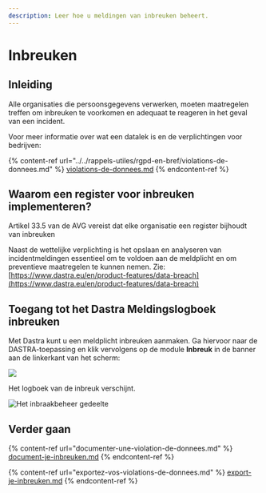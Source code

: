 ```yaml
---
description: Leer hoe u meldingen van inbreuken beheert.
---
```


# Inbreuken

## Inleiding

Alle organisaties die persoonsgegevens verwerken, moeten maatregelen treffen om inbreuken te voorkomen en adequaat te reageren in het geval van een incident.

Voor meer informatie over wat een datalek is en de verplichtingen voor bedrijven:

{% content-ref url="../../rappels-utiles/rgpd-en-bref/violations-de-donnees.md" %}
[violations-de-donnees.md](../../rappels-utiles/rgpd-en-bref/violations-de-donnees.md)
{% endcontent-ref %}

## Waarom een register voor inbreuken implementeren?

Artikel 33.5 van de AVG vereist dat elke organisatie een register bijhoudt van inbreuken &#x20;

Naast de wettelijke verplichting is het opslaan en analyseren van incidentmeldingen essentieel om te voldoen aan de meldplicht en om preventieve maatregelen te kunnen nemen. Zie: [https://www.dastra.eu/en/product-features/data-breach](https://www.dastra.eu/en/product-features/data-breach)

## Toegang tot het Dastra Meldingslogboek inbreuken

Met Dastra kunt u een meldplicht inbreuken aanmaken. Ga hiervoor naar de DASTRA-toepassing en klik vervolgens op de module **Inbreuk** in de banner aan de linkerkant van het scherm:

![](<../../.gitbook/assets/Capture web\_5-5-2022\_163811_app.dastra.eu.jpeg>)

Het logboek van de inbreuk verschijnt.

![Het inbraakbeheer gedeelte](<../../.gitbook/assets/Capture web\_5-5-2022\_163922_app.dastra.eu.jpeg>)

## Verder gaan

{% content-ref url="documenter-une-violation-de-donnees.md" %}
[document-je-inbreuken.md](documenter-une-violation-de-donnees.md)
{% endcontent-ref %}

{% content-ref url="exportez-vos-violations-de-donnees.md" %}
[export-je-inbreuken.md](exportez-vos-violations-de-donnees.md)
{% endcontent-ref %}